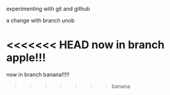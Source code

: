 experimenting with git and github

a change with branch unob

<<<<<<< HEAD
now in branch apple!!!
=======



now in branch banana!!!!!
>>>>>>> banana
